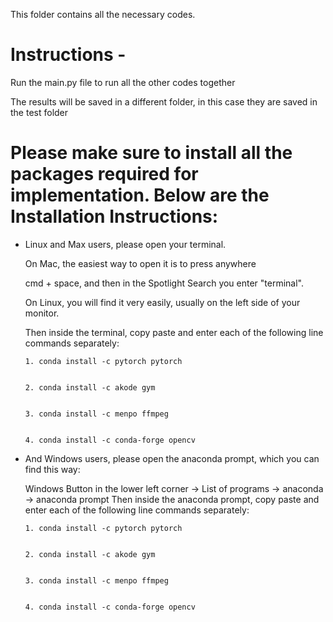 This folder contains all the necessary codes.

# Instructions - 

Run the main.py file to run all the other codes together

The results will be saved in a different folder, in this case they are saved in the test folder

# Please make sure to install all the packages required for implementation. Below are the Installation Instructions:


* Linux and Max users, please open your terminal.


   On Mac, the easiest way to open it is to press anywhere 

   cmd + space, and then in the Spotlight Search you enter "terminal".


   On Linux, you will find it very easily, usually on the left side of your monitor.


   Then inside the terminal, copy paste and enter each of the following line commands separately:

      1. conda install -c pytorch pytorch


      2. conda install -c akode gym


      3. conda install -c menpo ffmpeg


      4. conda install -c conda-forge opencv


* And Windows users, please open the anaconda prompt, which you can find this way:


   Windows Button in the lower left corner -> List of programs -> anaconda -> anaconda prompt
   Then inside the anaconda prompt, copy paste and enter each of the following line commands separately:

      1. conda install -c pytorch pytorch


      2. conda install -c akode gym


      3. conda install -c menpo ffmpeg


      4. conda install -c conda-forge opencv
